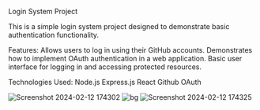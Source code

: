 Login System Project

This is a simple login system project designed to demonstrate basic authentication functionality.

Features:
Allows users to log in using their GitHub accounts.
Demonstrates how to implement OAuth authentication in a web application.
Basic user interface for logging in and accessing protected resources.

Technologies Used:
Node.js
Express.js
React
Github OAuth

![Screenshot 2024-02-12 174302](https://github.com/tgarg178/project-login-system/assets/143942134/f372372a-49f7-48dd-9cc8-89f9113df9b2)
![bg](https://github.com/tgarg178/project-login-system/assets/143942134/ee36b370-6e5a-41ab-9099-60a5222b4cf0)
![Screenshot 2024-02-12 174325](https://github.com/tgarg178/project-login-system/assets/143942134/f9c45efd-e993-43f4-ac08-80ce4432633d)
